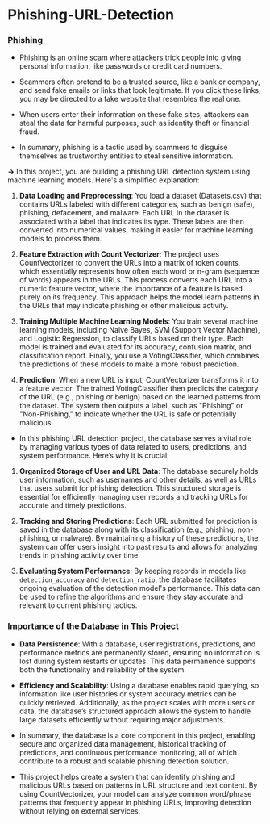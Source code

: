 # Phishing-URL-Detection
### Phishing ###
- Phishing is an online scam where attackers trick people into giving personal information, like passwords or credit card numbers.

- Scammers often pretend to be a trusted source, like a bank or company, and send fake emails or links that look legitimate. If you click these links, you may be directed to a fake website that resembles the real one.

- When users enter their information on these fake sites, attackers can steal the data for harmful purposes, such as identity theft or financial fraud.

- In summary, phishing is a tactic used by scammers to disguise themselves as trustworthy entities to steal sensitive information.

**->** In this project, you are building a phishing URL detection system using machine learning models. Here's a simplified explanation:

1. **Data Loading and Preprocessing**:
You load a dataset (Datasets.csv) that contains URLs labeled with different categories, such as benign (safe), phishing, defacement, and malware.
Each URL in the dataset is associated with a label that indicates its type. These labels are then converted into numerical values, making it easier for machine learning models to process them.

2. **Feature Extraction with Count Vectorizer**:
The project uses CountVectorizer to convert the URLs into a matrix of token counts, which essentially represents how often each word or n-gram (sequence of words) appears in the URLs.
This process converts each URL into a numeric feature vector, where the importance of a feature is based purely on its frequency. This approach helps the model learn patterns in the URLs that may indicate phishing or other malicious activity.

3. **Training Multiple Machine Learning Models**:
You train several machine learning models, including Naive Bayes, SVM (Support Vector Machine), and Logistic Regression, to classify URLs based on their type.
Each model is trained and evaluated for its accuracy, confusion matrix, and classification report.
Finally, you use a VotingClassifier, which combines the predictions of these models to make a more robust prediction.

4. **Prediction**:
When a new URL is input, CountVectorizer transforms it into a feature vector.
The trained VotingClassifier then predicts the category of the URL (e.g., phishing or benign) based on the learned patterns from the dataset.
The system then outputs a label, such as "Phishing" or "Non-Phishing," to indicate whether the URL is safe or potentially malicious.

- In this phishing URL detection project, the database serves a vital role by managing various types of data related to users, predictions, and system performance. Here’s why it is crucial:

1. **Organized Storage of User and URL Data**: The database securely holds user information, such as usernames and other details, as well as URLs that users submit for phishing detection. This structured storage is essential for efficiently managing user records and tracking URLs for accurate and timely predictions.

2. **Tracking and Storing Predictions**: Each URL submitted for prediction is saved in the database along with its classification (e.g., phishing, non-phishing, or malware). By maintaining a history of these predictions, the system can offer users insight into past results and allows for analyzing trends in phishing activity over time.

3. **Evaluating System Performance**: By keeping records in models like `detection_accuracy` and `detection_ratio`, the database facilitates ongoing evaluation of the detection model's performance. This data can be used to refine the algorithms and ensure they stay accurate and relevant to current phishing tactics.

### Importance of the Database in This Project

- **Data Persistence**: With a database, user registrations, predictions, and performance metrics are permanently stored, ensuring no information is lost during system restarts or updates. This data permanence supports both the functionality and reliability of the system.

- **Efficiency and Scalability**: Using a database enables rapid querying, so information like user histories or system accuracy metrics can be quickly retrieved. Additionally, as the project scales with more users or data, the database’s structured approach allows the system to handle large datasets efficiently without requiring major adjustments.

- In summary, the database is a core component in this project, enabling secure and organized data management, historical tracking of predictions, and continuous performance monitoring, all of which contribute to a robust and scalable phishing detection solution.

- This project helps create a system that can identify phishing and malicious URLs based on patterns in URL structure and text content. By using CountVectorizer, your model can analyze common word/phrase patterns that frequently appear in phishing URLs, improving detection without relying on external services.
